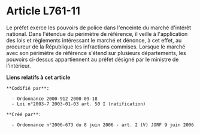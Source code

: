 # Article L761-11

Le préfet exerce les pouvoirs de police dans l'enceinte du marché d'intérêt national. Dans l'étendue du périmètre de
référence, il veille à l'application des lois et règlements intéressant le marché et dénonce, à cet effet, au procureur de la
République les infractions commises. Lorsque le marché avec son périmètre de référence s'étend sur plusieurs départements,
les pouvoirs ci-dessus appartiennent au préfet désigné par le ministre de l'intérieur.

**Liens relatifs à cet article**

	**Codifié par**:

	  - Ordonnance 2000-912 2000-09-18
	  - Loi n°2003-7 2003-01-03 art. 50 I (ratification)

	**Créé par**:

	  - Ordonnance n°2006-673 du 8 juin 2006 - art. 2 (V) JORF 9 juin 2006
